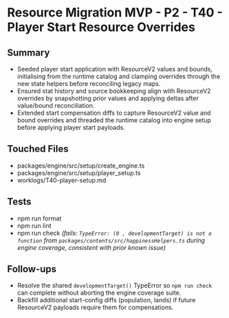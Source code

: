 # Resource Migration MVP - P2 - T40 - Player Start Resource Overrides

## Summary

- Seeded player start application with ResourceV2 values and bounds, initialising from the runtime catalog and clamping overrides through the new state helpers before reconciling legacy maps.
- Ensured stat history and source bookkeeping align with ResourceV2 overrides by snapshotting prior values and applying deltas after value/bound reconciliation.
- Extended start compensation diffs to capture ResourceV2 value and bound overrides and threaded the runtime catalog into engine setup before applying player start payloads.

## Touched Files

- packages/engine/src/setup/create_engine.ts
- packages/engine/src/setup/player_setup.ts
- worklogs/T40-player-setup.md

## Tests

- npm run format
- npm run lint
- npm run check _(fails: `TypeError: (0 , developmentTarget) is not a function` from `packages/contents/src/happinessHelpers.ts` during engine coverage, consistent with prior known issue)_

## Follow-ups

- Resolve the shared `developmentTarget()` TypeError so `npm run check` can complete without aborting the engine coverage suite.
- Backfill additional start-config diffs (population, lands) if future ResourceV2 payloads require them for compensations.
